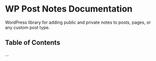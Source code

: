 # WP Post Notes Documentation

WordPress library for adding public and private notes to posts, pages, or any custom post type.

## Table of Contents

...
